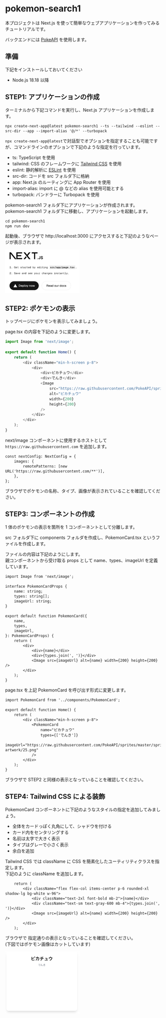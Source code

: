 # pokemon-search1

本プロジェクトは Next.js を使って簡単なウェブアプリケーションを作ってみるチュートリアルです。

バックエンドには [PokeAPI](https://pokeapi.co/) を使用します。

## 準備

下記をインストールしておいてください

-   Node.js 18.18 以降

## STEP1: アプリケーションの作成

ターミナルから下記コマンドを実行し、Next.js アプリケーションを作成します。

```
npx create-next-app@latest pokemon-search1 --ts --tailwind --eslint --src-dir --app --import-alias '@/*' --turbopack
```

`npx create-next-app@latest`で対話型でオプションを指定することも可能ですが、コマンドラインのオプションで下記のような指定を行っています。

-   ts: TypeScript を使用
-   tailwind: CSS のフレームワークに [Tailwind CSS](https://tailwindcss.com/) を使用
-   eslint: 静的解析に [ESLint](https://eslint.org/) を使用
-   src-dir: コードを src フォルダ下に格納
-   app: Next.js のルーティングに App Router を使用
-   import-alias: import に @ などの alias を使用可能とする
-   turbopack: バンドラーに Turbopack を使用

pokemon-search1 フォルダ下にアプリケーションが作成されます。  
pokemon-search1 フォルダ下に移動し、アプリケーションを起動します。

```
cd pokemon-search1
npm run dev
```

起動後、ブラウザで http://localhost:3000 にアクセスすると下記のようなページが表示されます。

<img src="images/step1.png" width="240"/>

## STEP2: ポケモンの表示

トップページにポケモンを表示してみましょう。

page.tsx の内容を下記のように変更します。

```typescript
import Image from 'next/image';

export default function Home() {
    return (
        <div className="min-h-screen p-8">
            <div>
                <div>ピカチュウ</div>
                <div>でんき</div>
                <Image
                    src="https://raw.githubusercontent.com/PokeAPI/sprites/master/sprites/pokemon/other/official-artwork/25.png"
                    alt="ピカチュウ"
                    width={200}
                    height={200}
                />
            </div>
        </div>
    );
}
```

next/image コンポーネントに使用するホストとして `https://raw.githubusercontent.com` を追加します。

```
const nextConfig: NextConfig = {
    images: {
        remotePatterns: [new URL('https://raw.githubusercontent.com/**')],
    },
};
```

ブラウザでポケモンの名称、タイプ、画像が表示されていることを確認してください。

## STEP3: コンポーネントの作成

1 体のポケモンの表示を箇所を 1 コンポーネントとして分離します。

src フォルダ下に components フォルダを作成し、PokemonCard.tsx というファイルを作成します。

ファイルの内容は下記のようにします。  
親コンポーネントから受け取る props として name、types、imageUrl を定義しています。

```
import Image from 'next/image';

interface PokemonCardProps {
    name: string;
    types: string[];
    imageUrl: string;
}

export default function PokemonCard({
    name,
    types,
    imageUrl,
}: PokemonCardProps) {
    return (
        <div>
            <div>{name}</div>
            <div>{types.join(', ')}</div>
            <Image src={imageUrl} alt={name} width={200} height={200} />
        </div>
    );
}
```

page.tsx を上記 PokemonCard を呼び出す形式に変更します。

```
import PokemonCard from '../components/PokemonCard';

export default function Home() {
    return (
        <div className="min-h-screen p-8">
            <PokemonCard
                name="ピカチュウ"
                types={['でんき']}
                imageUrl="https://raw.githubusercontent.com/PokeAPI/sprites/master/sprites/pokemon/other/official-artwork/25.png"
            />
        </div>
    );
}
```

ブラウザで STEP2 と同様の表示となっていることを確認してください。

## STEP4: Tailwind CSS による装飾

PokemonCard コンポーネントに下記のようなスタイルの指定を追加してみましょう。

-   全体をカードっぽく丸角にして、シャドウを付ける
-   カード内をセンタリングする
-   名前は太字で大きく表示
-   タイプはグレーで小さく表示
-   余白を追加

Tailwind CSS では className に CSS を簡素化したユーティリティクラスを指定します。  
下記のように className を追加します。

```
    return (
        <div className="flex flex-col items-center p-6 rounded-xl shadow-lg bg-white w-96">
            <div className="text-2xl font-bold mb-2">{name}</div>
            <div className="text-sm text-gray-600 mb-4">{types.join(', ')}</div>
            <Image src={imageUrl} alt={name} width={200} height={200} />
        </div>
    );
```

ブラウザで 指定通りの表示となっていることを確認してください。  
(下図ではポケモン画像はカットしています)

<img src="images/step4.png" width="240"/>
